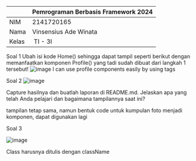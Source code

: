 

|  | Pemrograman Berbasis Framework 2024 |
|--|--|
| NIM |  2141720165|
| Nama |  Vinsensius Ade Winata |
| Kelas | TI - 3I |


Soal 1
Ubah isi kode Home() sehingga dapat tampil seperti berikut dengan memanfaatkan komponen Profile() yang tadi sudah dibuat dari langkah 1 tersebut!
![image](https://drive.google.com/uc?export=view&id=1FgiUjztCT4bhoPQhlkriGDB-i_eXLfIs)
I can use profile components easily by using <Profile/> tags

Soal 2
![image](https://drive.google.com/uc?export=view&id=1B9hKAdkd9oqMEoACuaOUARMtGTIzocRd)

Capture hasilnya dan buatlah laporan di README.md. Jelaskan apa yang telah Anda pelajari dan bagaimana tampilannya saat ini?

tampilan tetap sama, namun bentuk code untuk kumpulan foto menjadi komponen, dapat digunakan lagi

Soal 3

![image](https://drive.google.com/uc?export=view&id=1Tk8C2fRumljV1t0zYjKluOQyGJyyz7Qf)

Class harusnya ditulis dengan className
